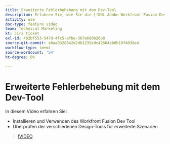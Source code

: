 ```yaml
---
title: Erweiterte Fehlerbehebung mit dem Dev-Tool
description: Erfahren Sie, wie Sie die [!DNL Adobe Workfront Fusion Dev Tool]und überprüfen Sie die verschiedenen erweiterten Design-Tools für Szenarien.
activity: use
doc-type: feature video
team: Technical Marketing
kt: Jira ticket
exl-id: 4b2bf553-547d-4fc5-afbe-367e680b26b8
source-git-commit: a0aa8328842d2db1235edc42664eb0b18f4038e4
workflow-type: tm+mt
source-wordcount: '54'
ht-degree: 0%

---
```


# Erweiterte Fehlerbehebung mit dem Dev-Tool

In diesem Video erfahren Sie:

* Installieren und Verwenden des Workfront Fusion Dev Tool
* Überprüfen der verschiedenen Design-Tools für erweiterte Szenarien

>[!VIDEO](https://video.tv.adobe.com/v/335302/?quality=12)
